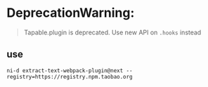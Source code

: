 # DeprecationWarning:
>  Tapable.plugin is deprecated. Use new API on `.hooks` instead

## use
```base
ni-d extract-text-webpack-plugin@next --registry=https://registry.npm.taobao.org
```
